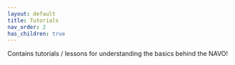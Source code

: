 ```yaml
---
layout: default
title: Tutorials
nav_order: 2
has_children: true
---
```


Contains tutorials / lessons for understanding the basics behind the NAVO!